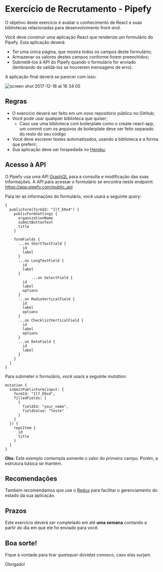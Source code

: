 # Exercício de Recrutamento - Pipefy

O objetivo deste exercício é avaliar o conhecimento de React e suas bibliotecas relacionadas para desenvolvimento front-end.

Você deve construir uma aplicação React que renderize um formulário do Pipefy. Esta aplicação deverá:

* Ter uma única página, que mostra todos os campos deste formulário;
* Armazenar os valores destes campos conforme forem preenchidos;
* Submetê-los à API do Pipefy quando o formulário for enviado (lembrando de validá-los se houverem mensagens de erro).

A aplicação final deverá se parecer com isso:

![screen shot 2017-12-18 at 16 34 05](https://user-images.githubusercontent.com/465990/34122868-f39dae42-e414-11e7-9df0-8e287759dc98.png)

## Regras

* O exercício deverá ser feito em um novo repositório público no GitHub;
* Você pode usar qualquer biblioteca que quiser;
  * Caso use uma biblioteca com boilerplate como o create-react-app, um commit com os arquivos de boilerplate deve ser feito separado do resto do seu código
* Você deve escrever testes automatizados, usando a biblioteca e a forma que preferir;
* Sua aplicação deve ser hospedada no [Heroku](https://dashboard.heroku.com/);

## Acesso à API

O Pipefy usa uma API [GraphQL](http://graphql.org/learn/) para a consulta e modificação das suas informações. A API para acessar o formulário se encontra neste endpoint: https://app.pipefy.com/public_api

Para ler as informações do formulário, você usará a seguinte _query_:

```
{
  publicForm(formId: "1lf_E0x4") {
    publicFormSettings {
      organizationName
      submitButtonText
      title
    }

    formFields {
      ...on ShortTextField {
      	id
        label
      }
      ...on LongTextField {
        id
        label
      }
			...on SelectField {
        id
        label
        options
      }
      ...on RadioVerticalField {
        id
        label
        options
      }
      ...on ChecklistVerticalField {
        id
        label
        options
      }
      ...on DateField {
        id
        label
      }
    }
  }
}
```

Para submeter o formulário, você usará a seguinte _mutation_:

```
mutation {
  submitPublicForm(input: {
    formId: "1lf_E0x4",
    filledFields: [
      {
        fieldId: "your_name",
        fieldValue: "Teste"
      }
    ]
  }) {
    repoItem {
      id
      title
    }
  }
}
```

**Obs**: Este exemplo contempla somente o valor do primeiro campo. Porém, a estrutura básica se mantém.

## Recomendações

Também recomendamos que use o [Redux](https://github.com/reactjs/redux) para facilitar o gerenciamento do estado da sua aplicação.

## Prazos

Este exercício deverá ser completado em até **uma semana** contando a partir do dia em que ele foi enviado para você.

## Boa sorte!

Fique à vontade para tirar _quaisquer dúvidas_ conosco, caso elas surjam.

Obrigado!
